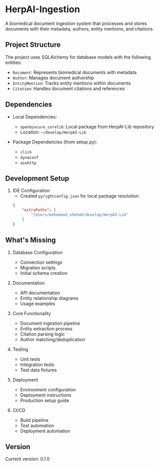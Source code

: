 # HerpAI-Ingestion

A biomedical document ingestion system that processes and stores documents with their metadata, authors, entity mentions, and citations.

## Project Structure

The project uses SQLAlchemy for database models with the following entities:
- `Document`: Represents biomedical documents with metadata
- `Author`: Manages document authorship
- `EntityMention`: Tracks entity mentions within documents
- `Citation`: Handles document citations and references

## Dependencies

- Local Dependencies:
  - `openbiocure_corelib`: Local package from HerpAI-Lib repository
  - Location: `~/develop/HerpAI-Lib`

- Package Dependencies (from setup.py):
  - `click`
  - `dynaconf`
  - `aiohttp`

## Development Setup

1. IDE Configuration
   - Created `pyrightconfig.json` for local package resolution:
   ```json
   {
       "extraPaths": [
           "/Users/mohammad_shehab/develop/HerpAI-Lib"
       ]
   }
   ```

## What's Missing

1. Database Configuration
   - Connection settings
   - Migration scripts
   - Initial schema creation

2. Documentation
   - API documentation
   - Entity relationship diagrams
   - Usage examples

3. Core Functionality
   - Document ingestion pipeline
   - Entity extraction process
   - Citation parsing logic
   - Author matching/deduplication

4. Testing
   - Unit tests
   - Integration tests
   - Test data fixtures

5. Deployment
   - Environment configuration
   - Deployment instructions
   - Production setup guide

6. CI/CD
   - Build pipeline
   - Test automation
   - Deployment automation

## Version
Current version: 0.1.0 